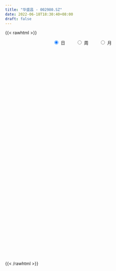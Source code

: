 ```yaml
---
title: "华盛昌 - 002980.SZ"
date: 2022-06-18T18:30:40+08:00
draft: false
---
```

{{< rawhtml >}}
    <div style="text-align: center">
        <label style="padding: 1rem;"><input style="margin-right: .5rem" type="radio" name="period" value="D" checked onclick="period_change(this)">日</label>
        <label style="padding: 1rem;"><input style="margin-right: .5rem" type="radio" name="period" value="W" onclick="period_change(this)">周</label>
        <label style="padding: 1rem;"><input style="margin-right: .5rem" type="radio" name="period" value="M" onclick="period_change(this)">月</label>
    </div>
    <div id="chart" style="height: 700px;"></div> 
    <script type="text/javascript">
        const D_v = [145977.41,134368.01,88496.83,96674.87,121605.62,105955.27,93001.39,81824.58,89571.96,55171.33,61761.71,68202.98,142995.82,157833.82,90733.51,121102.23,92895.84,45870.48,51529.19,49809.82,70095.04,40648.93,48169.09,61119.85,49409.52,42888.14,67531.74,83861.48,76538.72,105821.92,100417.11,84465.49,97811.79,104649.83,72292.78,48196.55,44632.48,35360.12,39708.19,54940.03,45643.28,36368.98,45644.23,38631.37,74265.31,51199.02,51364.72,51092.72,30551.29,25405.55,29063.2,24791.07,20629.93,25428.74,12870.28,14720.8,29672.16,33805.39,24531.03,26517.9,20329.72,26280.24,28771.82,37697.95,20092.6,18868.47,16965.21,14701.49,17123.7,12439.48,20593.33,18349.31,16462.28,23774.48,15635.79,11478.54,12083.48,9817.56,9061.15,19676.63,12927.24,11321.11,15678.79,10144.59,14598.24,12565.55,7591.48,7006.55,5472.44,11153.58,20994.86,17988.28,16743.54,33633.82,14417.46,11108.35,11293.68,9434.0,8915.69,12005.54,7513.0,7980.17,15621.69,10540.24,11517.0,14880.96,22439.24,10291.0,9025.24,9501.24,12738.48,11772.68,8032.24,8699.0,8360.24,10049.0,9893.0,5169.48,6954.0,6268.0,6962.48,7614.28,9547.0,10156.34,7559.0,8081.96,8252.76,8522.08,9934.0,22544.19,13436.76,9362.99,7544.48,6731.24,8539.72,5270.96,8304.91,11988.0,9498.0,10743.39,9232.04,16317.0,9298.48,8411.63,8777.52,12140.0,6520.8,8762.08,6545.71,8368.48,9084.0,8830.0,14682.2,8487.42,8221.0,6136.0,8110.0,11371.84,13291.8,9742.78,6969.27,5854.0,13856.17,8356.24,13159.24,5315.24,4842.0,9623.99,12099.75,23616.62,32005.05,17042.92,14249.5,16985.0,19472.27,13550.0,15813.0,29720.07,21303.24,27879.76,21781.75,17674.16,13551.25,9500.67,14108.26,10798.76,8476.05,10519.33,7019.1,12105.88,14123.08,7458.33,5440.0,4862.46,5748.01,7294.16,29060.91,67044.87,34009.99,31378.65,23168.39,16376.11,16267.27,19102.34,16082.0,17278.23,8169.0,9920.0,8405.5,12952.04,14709.81,12168.81,11428.83,9978.99,5791.99,5753.92,29118.0,13189.54,11668.67,8410.74,7577.83,7988.54,5802.53,7218.74,5649.0,9713.57,8658.24,16837.32,8666.95,7796.36,4309.24,5290.24,3581.0,4466.0,4658.9,4443.82,3826.74,3514.26,4434.0,2902.0,6147.68,3711.0,5401.22,7197.0,5334.35,6115.2,6997.99,7186.66,8972.41,8838.34,8370.67,9976.59,7521.2,6431.27,5801.93,5990.53,7318.51,3707.24,4025.92,5345.92,3290.75,3807.1,4419.0,3999.92,3767.36,4642.7,6112.0,4342.7,5104.59,4354.0,2751.01,3350.25,5570.24,4594.0,3457.0,3254.0,3651.0,8915.51,5591.16,7560.64,3437.0,3265.24,2508.01,3994.53,5935.6,7120.46,4692.0,6260.5,10188.97,8635.13,5807.68,5071.34,3821.18,2684.0,4579.68,3730.0,3769.98,6067.18,4045.63,3014.0,3781.0,2698.0,2253.0,3552.24,11393.06,4612.0,5024.8,3626.87,5662.02,4200.67,3943.0,3967.0,3036.0,3302.0,6863.0,7965.24,7390.24,4611.48,2960.0,3289.8,3783.0,2415.0,3165.32,27492.87,54593.59,32841.55,18694.96,16177.39,9966.3,13160.0,8702.0,11324.0,11716.56,12960.3,20678.0,8249.0,10056.8,12672.68,5561.1,7136.54,7191.0,6224.95,3512.96,4535.52,7690.0,5317.6,5210.0,3429.23,4397.66,2401.01,2788.09,9810.07,4306.0,4422.8,5419.0,13412.0,5985.46,9081.66,6071.43,4231.0,9310.43,5507.0,4396.0,7858.0,10318.24,11709.69,7343.0,5112.24,7814.43,5728.0,6726.24,5707.22,7817.0,6896.0,4189.0,4884.0,4129.0,7417.0,7154.57,5500.0,5048.0,9690.74,6217.0,5782.1,3252.0,5443.24,4605.0,3109.0,6805.0,4810.4,4883.24,3650.0,9800.78,6125.0,5091.0,4486.0,18950.14,21873.63,33362.54,38289.53,28097.16,23525.26,39538.2,36342.85,20769.04,13609.0,12606.57,12379.0,9110.0,12935.0,5874.57,5750.3,4612.0,5745.0,6740.3,5491.06,5239.0,34640.71,22426.55,17411.11,15668.39,22398.21,36147.37,16839.73,22158.37,17286.57,32193.0,19224.0,9229.23,10509.0,36761.47,24964.88,20043.8,14935.0,11068.48,21188.0,56801.27,86510.15,61814.83,51210.98,53222.3,40931.13,27043.22,31993.55,29212.75,26862.17,19131.62,30819.0,27166.63,25096.0,12438.0,13716.0,14512.13,11097.13,10377.83,11620.0,12196.0,11488.24,11338.0,8688.0,6259.0,6278.0,11321.22,10136.0,15169.01,45681.2,32106.22,23002.0,17457.0,14543.0,9522.0,7166.29,12450.0,13662.78,9631.0,6773.22,7350.0,6805.0,6195.0,6169.0,7269.0,7788.59,12107.32,6271.77,6743.0,6201.0,5297.08,14720.99,11620.62,13768.0,15436.7,14035.0,10635.0,8652.0,5464.0,5409.05,7147.0,6315.0,5914.8,8131.8]
const D_histogram = [0.0,-0.3771623932,-0.6273909075,-0.6112046905,-0.4204703873,-0.3048715709,-0.4465859399,-0.6632749177,-0.5503249119,-0.5072935494,-0.4230315424,-0.2608585778,0.2485654266,0.6018383619,0.7180089386,0.989910385,0.7998228755,0.6429324645,0.4874431909,0.4030516333,0.1446425854,0.0213992483,0.0594864367,0.065734087,0.1045166593,0.0880299159,0.2398670547,0.4491331312,0.9887256007,1.7482164308,2.271799668,2.8695280855,2.493701273,1.5797607904,0.7270387943,0.2397199913,-0.0644090897,-0.3473950333,-0.4942888184,-0.7697793228,-1.0069291705,-1.2257427075,-1.0697164965,-0.8963636887,-0.527104184,-0.3550675232,-0.1291460939,-0.2275294746,-0.3480062468,-0.4796891972,-0.6767699867,-0.7249157965,-0.8433763895,-1.0481927554,-1.1140435791,-1.0300046328,-0.6945313944,-0.4421052734,-0.2526800705,-0.0865696302,-0.0322894581,-0.1255408604,0.0021516464,-0.1385079932,-0.2443942097,-0.2355853411,-0.2684080857,-0.2362857872,-0.2858561162,-0.3316874111,-0.4664667596,-0.681415505,-0.8355126209,-1.1367688378,-1.2885164301,-1.2041988764,-1.0527296183,-0.8596064448,-0.7072522737,-0.4202619073,-0.1861389206,0.0476713159,0.2376494997,0.3673177983,0.3628438583,0.3126284738,0.1616345778,0.0788278826,0.0620661023,0.2010326556,0.5185702137,0.6845068426,0.8262125772,0.5854022084,0.4160706038,0.2624545924,0.2320807502,0.1619533221,0.1231848487,0.0381763813,0.0191759366,-0.0123828202,-0.1528767373,-0.2192804716,-0.3354588688,-0.5104417567,-0.3443561244,-0.2296021624,-0.1193289943,-0.0773616318,0.086333402,0.1758718328,0.1570380206,0.1136657991,0.1526544497,0.1177054285,0.0635045834,0.0363096946,0.0561024085,0.0626991246,0.0815959591,0.083413157,0.0391400785,-0.0368952456,-0.0974978857,-0.1060997355,-0.0431251532,0.0442784402,0.1359291377,0.3355321053,0.3758654976,0.3312697352,0.2809734945,0.2169751651,0.1453344699,0.1221057426,0.1799378613,0.2627993954,0.2868449172,0.3212510194,0.3570624055,0.3495820052,0.2935026898,0.1575410265,0.0350766432,-0.17852539,-0.2966094323,-0.3843345233,-0.3792716412,-0.3160901996,-0.2203491662,-0.2006145302,-0.3216321253,-0.3291496104,-0.4143546578,-0.4005283865,-0.3971952507,-0.2899420673,-0.0906065319,0.0515404816,0.1266612493,0.1785189823,0.3109497492,0.3573194948,0.2552434182,0.1708309433,0.1264142438,0.1371861666,0.0425493847,0.2549364267,0.383840194,0.3628031581,0.2289167269,0.2107610933,0.3013525545,0.3506459984,0.4032184167,0.6086098297,0.7214943737,0.8396729852,0.7182119102,0.7084647475,0.5876681166,0.434169607,0.4025247257,0.281432677,0.1916698898,0.0428493728,-0.0497679604,-0.0970842289,-0.3009289278,-0.4753627123,-0.5305136678,-0.5738087519,-0.6060953794,-0.5154509222,-0.1534978003,0.1633236039,0.284267086,0.4311652217,0.4152547133,0.3252662786,0.2757861926,0.2772737458,0.1740652609,-0.0114490486,-0.1073356058,-0.1392213462,-0.1641035128,-0.0763420872,-0.0091964628,0.0204688236,-0.0317573163,-0.1618573793,-0.2480626731,-0.2499788592,-0.5283313856,-0.6846316135,-0.7163872968,-0.7344301192,-0.717645701,-0.6808291568,-0.608860742,-0.5159684487,-0.4404584638,-0.2913676376,-0.2239246521,-0.2968359006,-0.3511115245,-0.3019928519,-0.2792999458,-0.216925496,-0.1567054902,-0.1312679955,-0.0635717771,0.0176348865,0.0883343916,0.1351389873,0.1725014295,0.177343234,0.2319813231,0.2716799727,0.314630828,0.3675004435,0.3508638651,0.3239197634,0.3339471162,0.3511826144,0.3699557555,0.4121160507,0.4734436725,0.4703770739,0.3105281257,0.2106925143,0.1091912486,0.0410741036,-0.0722025778,-0.1291859402,-0.1705784968,-0.1492244349,-0.1231446725,-0.1015711715,-0.096485058,-0.0871015704,-0.0536199421,-0.0124106074,-0.0125238591,-0.0206338805,-0.060725548,-0.0816083694,-0.0674727386,-0.0587788682,-0.0774301016,-0.0559069648,-0.0108423428,0.0121784375,0.0118517242,-0.0343892867,-0.1005243132,-0.172879794,-0.2360126402,-0.2442069278,-0.2182569894,-0.2285667192,-0.2694763766,-0.2489491831,-0.228075647,-0.1194910488,0.0220567114,0.0804300316,0.1332056595,0.1908897537,0.1894791568,0.1832182454,0.2255201744,0.2655345059,0.2841814221,0.307593923,0.2899453513,0.27299006,0.1839837916,0.1210724329,0.0749861204,0.0072288946,0.1061991584,0.162565535,0.1703961596,0.1265850011,0.0581575036,0.0313623292,-0.0082104737,-0.0020065538,-0.0114655053,-0.0021398831,0.06761516,0.1490992276,0.1548277374,0.1424152515,0.1400182598,0.1188164214,0.0777342251,0.0548857789,0.0490057881,0.2454108325,0.5124384589,0.6247700994,0.6341050584,0.5099405383,0.4152996345,0.2053320882,0.0899721654,-0.0113013698,-0.0824567302,-0.135921998,-0.1790159868,-0.2422985126,-0.3367013827,-0.4487227764,-0.4915017296,-0.4581619618,-0.4307845973,-0.4114267329,-0.3588817841,-0.3283156474,-0.3608808584,-0.4043206903,-0.3422496023,-0.2618306682,-0.2175647758,-0.1454530425,-0.0708239542,-0.0570800455,-0.0552847502,-0.0130834739,0.0465174582,0.0991156926,0.1488088172,0.2160730966,0.2137508597,0.2389234801,0.2571290167,0.2604928339,0.2608040393,0.2822037232,0.2939964217,0.329750033,0.3121638562,0.2702902184,0.2741231371,0.2694022615,0.2091757094,0.1755519471,0.0904035391,-0.0042748237,-0.0418793642,-0.0614278705,-0.0806197891,-0.1041419741,-0.075939193,-0.0581030422,-0.0411853,-0.0383997176,-0.0687811156,-0.0818254568,-0.0876002005,-0.0723617051,-0.0981932563,-0.1054309474,-0.0748675916,-0.0482080572,-0.018901257,0.0099333903,0.0637413202,0.0676947291,0.0917310638,0.0885952908,0.1673084019,0.2385701927,0.3595944803,0.4593345139,0.4877662281,0.4216760425,0.4283946908,0.4583600756,0.3592434972,0.217421273,0.0423692763,-0.1769775598,-0.3445389283,-0.5421870112,-0.6054208573,-0.6243841291,-0.5870170366,-0.5283657868,-0.4984495105,-0.4908050122,-0.2768693627,-0.1324803433,0.0172105783,0.0149195543,0.0546632628,0.2774514909,0.3499392337,0.3555328665,0.2778898802,0.2823388108,0.305455805,0.2905023053,0.2326634322,0.145341147,0.1580191652,0.06259569,-0.1033822385,-0.2312555517,-0.2482431421,-0.050683652,0.2908923907,0.2485081158,0.1221973288,0.0447142569,0.0668893457,0.1259626175,0.0937364078,0.1046785377,0.1316547322,0.084641777,-0.0281725685,-0.0250039619,-0.085818403,-0.2120705367,-0.2675750824,-0.275216913,-0.3226690553,-0.3861069923,-0.4457863288,-0.4377003633,-0.5154783722,-0.493126969,-0.5050670005,-0.4965180446,-0.4801870635,-0.4606546432,-0.5214144058,-0.5662230832,-0.3938160999,-0.2433743311,-0.2448578508,-0.3722000041,-0.3341405729,-0.2517182711,-0.1892713659,-0.1032580597,-0.01121464,0.0542817648,0.124470755,0.1610908413,0.1705546852,0.1582836236,0.1613900019,0.1793475696,0.2116452066,0.262242623,0.2119316773,0.2071031714,0.2101416136,0.1983273718,0.2048126448,0.2608896959,0.2992050993,0.3568825256,0.4362604486,0.344118563,0.2519019136,0.1409240585,0.0926065681,0.0635490118,0.0281581371,0.0154776202,0.0195755026,0.0543519786]
const D_fast = [0.0,-0.4714529915,-0.8785292327,-1.0151441883,-0.9295274819,-0.8901465582,-1.1435074123,-1.5260151194,-1.5506463416,-1.6344383665,-1.6559342451,-1.5589759249,-0.9874105638,-0.483678038,-0.1880052268,0.331373816,0.3412420253,0.3450847304,0.3114562545,0.3278276053,0.1055792037,-0.0123143213,0.0406444762,0.0633256483,0.1282373855,0.133758121,0.3455620235,0.6671113828,1.4538852525,2.6504301903,3.7419633445,5.0570737833,5.3046722891,4.7856720041,4.1147097066,3.6873209014,3.367089548,2.9972548461,2.7267888564,2.2588535213,1.769971381,1.2447221671,1.1333192539,1.0825811396,1.3200645983,1.4033343783,1.5969692841,1.4417035348,1.2342252009,0.9826199512,0.616346665,0.3869719061,0.0576672157,-0.409197339,-0.7535590575,-0.9270212694,-0.7651808796,-0.623281077,-0.4970258917,-0.352557859,-0.3063500514,-0.4309866688,-0.3027562503,-0.4780428883,-0.6450276572,-0.6951151239,-0.7950398899,-0.8219890382,-0.9430233962,-1.0717765439,-1.3231725823,-1.708475204,-2.071450475,-2.6568989014,-3.1307756012,-3.3475077666,-3.4592209131,-3.4809993507,-3.5054582481,-3.3235333585,-3.135945102,-2.8902170365,-2.6408264777,-2.4193287296,-2.333091705,-2.3051499711,-2.4157352227,-2.4788349471,-2.480080202,-2.2908554848,-1.8436753732,-1.5066120337,-1.1583531547,-1.2528129714,-1.318126925,-1.4061292884,-1.378482943,-1.4081220406,-1.4160943018,-1.4915586739,-1.5057651344,-1.5404195962,-1.7191326977,-1.8403565499,-2.0403996643,-2.3429929913,-2.2629963901,-2.2056429688,-2.1252020493,-2.1025750947,-1.9172967104,-1.7837903214,-1.7633646284,-1.7783204002,-1.7011681371,-1.7066908012,-1.7450155004,-1.7631329656,-1.7293146495,-1.7070431523,-1.667747328,-1.6450768408,-1.6795648997,-1.7648240353,-1.8498011468,-1.8849279305,-1.8327346365,-1.7342614331,-1.6086284511,-1.3251424572,-1.1908426904,-1.1526210191,-1.1326738861,-1.1424284242,-1.1777355019,-1.1704377936,-1.0676212096,-0.9190598267,-0.8233030756,-0.7085842185,-0.583507231,-0.50359213,-0.486295773,-0.5828721797,-0.6965674022,-0.9548007828,-1.1470371832,-1.330845905,-1.4206009332,-1.4364420415,-1.3957882997,-1.4262072963,-1.6276329227,-1.7174378104,-1.9062315223,-1.9925373475,-2.0885030244,-2.0537353578,-1.8770514554,-1.7220193215,-1.6152332415,-1.5187457629,-1.3085775588,-1.1728779395,-1.2111431615,-1.2528479006,-1.2656610391,-1.2205925746,-1.3045920104,-1.0284708617,-0.8036070459,-0.7339432922,-0.8106005417,-0.776065902,-0.6101363022,-0.4731813587,-0.3198043362,0.0377395342,0.3309976717,0.6590945295,0.717186432,0.8845554562,0.9106758545,0.8657197466,0.9347060467,0.8839721673,0.8421268525,0.7040186788,0.5989593554,0.5273720297,0.2482950989,-0.0449793636,-0.2327587362,-0.4195060082,-0.6033164805,-0.6415347539,-0.3179560821,0.039696223,0.2317064766,0.4863959178,0.5742990877,0.5656272226,0.5850936848,0.6558996745,0.5962075048,0.4078309331,0.2851104745,0.2184193976,0.1525113527,0.2211872566,0.2860337652,0.3208162576,0.2606507885,0.0900863807,-0.0581345813,-0.1225454823,-0.532980855,-0.8604389863,-1.0712914939,-1.272941846,-1.435568853,-1.5689595981,-1.6492063687,-1.6853061877,-1.7199108186,-1.6436619019,-1.6322000794,-1.779320303,-1.9213738081,-1.9477533485,-1.9948854288,-1.986742353,-1.9656987198,-1.973078224,-1.9212749498,-1.8356595646,-1.7428764615,-1.6622871191,-1.5817993195,-1.5326217066,-1.4199882866,-1.3123696438,-1.1907610816,-1.0460163552,-0.9749369673,-0.9209011281,-0.8273869962,-0.7223558445,-0.6110937645,-0.4659044566,-0.2862159167,-0.1716882468,-0.2539051636,-0.3010676464,-0.3752710999,-0.433119719,-0.5644470449,-0.6537268923,-0.7377640732,-0.75371612,-0.7584225257,-0.7622418176,-0.7812769686,-0.7936688736,-0.7735922308,-0.7354855479,-0.7387297645,-0.7519982559,-0.8072713104,-0.8485562242,-0.851288778,-0.8572896247,-0.8952983836,-0.8877519879,-0.8453979516,-0.8193325619,-0.8166963442,-0.8715346768,-0.9628007815,-1.0783762108,-1.2005122171,-1.2697582367,-1.2983725456,-1.3658239552,-1.4741027068,-1.515812809,-1.5519581847,-1.4732463487,-1.3261844106,-1.2477035826,-1.1616265397,-1.0562200072,-1.0102608149,-0.9707171649,-0.8720351923,-0.7656372343,-0.6759449626,-0.5756339809,-0.5207962148,-0.4695039911,-0.5125143116,-0.5451575621,-0.5724973445,-0.6384473467,-0.5129272932,-0.4159195328,-0.3654898684,-0.3776547766,-0.4315428982,-0.4504974903,-0.4921229116,-0.4864206301,-0.498745958,-0.4899553065,-0.4032964735,-0.2845375989,-0.2401021548,-0.2169108278,-0.1843032545,-0.1758009877,-0.1974496277,-0.2065766292,-0.200205173,0.0575525796,0.4526898207,0.721213986,0.8890752097,0.8923958242,0.901579829,0.7429453047,0.6500784233,0.5459795456,0.4542100027,0.3667642354,0.2789162499,0.1550590959,-0.0235191198,-0.2477212077,-0.4133755933,-0.4945763159,-0.5748951007,-0.6583939196,-0.6955694168,-0.7470821919,-0.8698676175,-1.0143876219,-1.0378789346,-1.0229176675,-1.0330429691,-0.9972944964,-0.9403713967,-0.9408974993,-0.9529233916,-0.9139929837,-0.8427626871,-0.7653855295,-0.6784902006,-0.5572076471,-0.5060921691,-0.4211886787,-0.3387008879,-0.2702138622,-0.204701647,-0.1127510323,-0.0274592284,0.0907318912,0.1511866785,0.1768855952,0.2492492982,0.3118789879,0.3039463633,0.3142105877,0.2516630645,0.1559159957,0.1078416142,0.0729361403,0.0335892745,-0.0159684042,-0.0067504213,-0.003440031,0.0031813862,-0.0036329608,-0.0512096377,-0.0847103431,-0.1123851369,-0.1152370678,-0.1656169331,-0.1992123611,-0.1873659031,-0.172758383,-0.1481768971,-0.1168589022,-0.0471156423,-0.026238551,0.0207305495,0.0397435993,0.1602838109,0.2911881498,0.5021110575,0.7166847195,0.8670579907,0.9063868158,1.0202041368,1.1647595405,1.1554538364,1.0679869305,0.9035272529,0.6399360268,0.3862399263,0.0530450905,-0.1615439699,-0.3366032739,-0.4459904407,-0.5194306375,-0.6141267388,-0.7291834936,-0.5844651847,-0.4731962512,-0.319202685,-0.3177638204,-0.2643542962,0.0277968046,0.1877693558,0.2822462053,0.274075689,0.3491093223,0.4485902677,0.5062623444,0.5065893294,0.4556023309,0.5077851404,0.4280105877,0.2361870996,0.0504998984,-0.0285484775,0.1563400996,0.57063924,0.590381994,0.4946205393,0.4283160315,0.4672134567,0.557777383,0.5489852752,0.5860970395,0.6459869171,0.6201344061,0.5002769186,0.4971945346,0.4149254927,0.2356557249,0.1132574086,0.0368113498,-0.0913080564,-0.2512727415,-0.4223986601,-0.5237377854,-0.7303853875,-0.8313157266,-0.9695225081,-1.0851030634,-1.1888188482,-1.2844500887,-1.4755634527,-1.6619279009,-1.5879749426,-1.4983767565,-1.5610747389,-1.7814668933,-1.8269426053,-1.8074498712,-1.7923208076,-1.7321220163,-1.6428822566,-1.5638154106,-1.4625087317,-1.385615935,-1.3335134199,-1.3062135756,-1.2627596967,-1.1999652367,-1.114756298,-0.9985982259,-0.9959262523,-0.9489789653,-0.8934051197,-0.8556375185,-0.7979490843,-0.6766496093,-0.563532931,-0.4166348733,-0.2281918381,-0.2343040831,-0.2635452541,-0.3392920945,-0.3644579428,-0.3776282463,-0.4059795866,-0.4147906985,-0.4057989405,-0.3574344699]
const D_slow = [0.0,-0.0942905983,-0.2511383252,-0.4039394978,-0.5090570946,-0.5852749873,-0.6969214723,-0.8627402017,-1.0003214297,-1.1271448171,-1.2329027027,-1.2981173471,-1.2359759905,-1.0855164,-0.9060141653,-0.6585365691,-0.4585808502,-0.2978477341,-0.1759869364,-0.075224028,-0.0390633817,-0.0337135696,-0.0188419604,-0.0024084387,0.0237207261,0.0457282051,0.1056949688,0.2179782516,0.4651596518,0.9022137595,1.4701636765,2.1875456978,2.8109710161,3.2059112137,3.3876709123,3.4476009101,3.4314986377,3.3446498794,3.2210776748,3.0286328441,2.7769005515,2.4704648746,2.2030357505,1.9789448283,1.8471687823,1.7584019015,1.726115378,1.6692330094,1.5822314477,1.4623091484,1.2931166517,1.1118877026,0.9010436052,0.6389954164,0.3604845216,0.1029833634,-0.0706494852,-0.1811758036,-0.2443458212,-0.2659882288,-0.2740605933,-0.3054458084,-0.3049078968,-0.3395348951,-0.4006334475,-0.4595297828,-0.5266318042,-0.585703251,-0.65716728,-0.7400891328,-0.8567058227,-1.027059699,-1.2359378542,-1.5201300636,-1.8422591711,-2.1433088902,-2.4064912948,-2.621392906,-2.7982059744,-2.9032714512,-2.9498061814,-2.9378883524,-2.8784759775,-2.7866465279,-2.6959355633,-2.6177784449,-2.5773698004,-2.5576628298,-2.5421463042,-2.4918881403,-2.3622455869,-2.1911188763,-1.9845657319,-1.8382151798,-1.7341975289,-1.6685838808,-1.6105636932,-1.5700753627,-1.5392791505,-1.5297350552,-1.524941071,-1.5280367761,-1.5662559604,-1.6210760783,-1.7049407955,-1.8325512347,-1.9186402658,-1.9760408064,-2.0058730549,-2.0252134629,-2.0036301124,-1.9596621542,-1.920402649,-1.8919861993,-1.8538225868,-1.8243962297,-1.8085200839,-1.7994426602,-1.7854170581,-1.7697422769,-1.7493432871,-1.7284899979,-1.7187049782,-1.7279287896,-1.7523032611,-1.778828195,-1.7896094833,-1.7785398732,-1.7445575888,-1.6606745625,-1.5667081881,-1.4838907543,-1.4136473806,-1.3594035894,-1.3230699719,-1.2925435362,-1.2475590709,-1.1818592221,-1.1101479928,-1.0298352379,-0.9405696365,-0.8531741352,-0.7797984628,-0.7404132062,-0.7316440454,-0.7762753929,-0.8504277509,-0.9465113818,-1.041329292,-1.1203518419,-1.1754391335,-1.2255927661,-1.3060007974,-1.3882882,-1.4918768644,-1.5920089611,-1.6913077737,-1.7637932905,-1.7864449235,-1.7735598031,-1.7418944908,-1.6972647452,-1.6195273079,-1.5301974342,-1.4663865797,-1.4236788439,-1.3920752829,-1.3577787413,-1.3471413951,-1.2834072884,-1.1874472399,-1.0967464504,-1.0395172686,-0.9868269953,-0.9114888567,-0.8238273571,-0.7230227529,-0.5708702955,-0.390496702,-0.1805784557,-0.0010254782,0.1760907087,0.3230077379,0.4315501396,0.532181321,0.6025394903,0.6504569627,0.6611693059,0.6487273158,0.6244562586,0.5492240267,0.4303833486,0.2977549317,0.1543027437,0.0027788988,-0.1260838317,-0.1644582818,-0.1236273808,-0.0525606093,0.0552306961,0.1590443744,0.2403609441,0.3093074922,0.3786259287,0.4221422439,0.4192799817,0.3924460803,0.3576407437,0.3166148655,0.2975293437,0.295230228,0.3003474339,0.2924081049,0.25194376,0.1899280918,0.127433377,-0.0046494694,-0.1758073728,-0.354904197,-0.5385117268,-0.7179231521,-0.8881304413,-1.0403456268,-1.1693377389,-1.2794523549,-1.3522942643,-1.4082754273,-1.4824844025,-1.5702622836,-1.6457604966,-1.715585483,-1.769816857,-1.8089932296,-1.8418102284,-1.8577031727,-1.8532944511,-1.8312108532,-1.7974261064,-1.754300749,-1.7099649405,-1.6519696097,-1.5840496166,-1.5053919096,-1.4135167987,-1.3258008324,-1.2448208915,-1.1613341125,-1.0735384589,-0.98104952,-0.8780205073,-0.7596595892,-0.6420653207,-0.5644332893,-0.5117601607,-0.4844623486,-0.4741938227,-0.4922444671,-0.5245409522,-0.5671855764,-0.6044916851,-0.6352778532,-0.6606706461,-0.6847919106,-0.7065673032,-0.7199722887,-0.7230749405,-0.7262059053,-0.7313643754,-0.7465457624,-0.7669478548,-0.7838160394,-0.7985107565,-0.8178682819,-0.8318450231,-0.8345556088,-0.8315109994,-0.8285480684,-0.8371453901,-0.8622764684,-0.9054964169,-0.9644995769,-1.0255513089,-1.0801155562,-1.137257236,-1.2046263302,-1.2668636259,-1.3238825377,-1.3537552999,-1.348241122,-1.3281336141,-1.2948321993,-1.2471097608,-1.1997399716,-1.1539354103,-1.0975553667,-1.0311717402,-0.9601263847,-0.8832279039,-0.8107415661,-0.7424940511,-0.6964981032,-0.666229995,-0.6474834649,-0.6456762412,-0.6191264516,-0.5784850679,-0.535886028,-0.5042397777,-0.4897004018,-0.4818598195,-0.4839124379,-0.4844140764,-0.4872804527,-0.4878154235,-0.4709116335,-0.4336368266,-0.3949298922,-0.3593260793,-0.3243215144,-0.294617409,-0.2751838528,-0.261462408,-0.249210961,-0.1878582529,-0.0597486382,0.0964438867,0.2549701513,0.3824552858,0.4862801945,0.5376132165,0.5601062579,0.5572809154,0.5366667329,0.5026862334,0.4579322367,0.3973576085,0.3131822629,0.2010015688,0.0781261364,-0.0364143541,-0.1441105034,-0.2469671867,-0.3366876327,-0.4187665445,-0.5089867591,-0.6100669317,-0.6956293323,-0.7610869993,-0.8154781933,-0.8518414539,-0.8695474424,-0.8838174538,-0.8976386414,-0.9009095098,-0.8892801453,-0.8645012221,-0.8272990178,-0.7732807437,-0.7198430288,-0.6601121587,-0.5958299046,-0.5307066961,-0.4655056863,-0.3949547555,-0.3214556501,-0.2390181418,-0.1609771778,-0.0934046232,-0.0248738389,0.0424767265,0.0947706538,0.1386586406,0.1612595254,0.1601908194,0.1497209784,0.1343640108,0.1142090635,0.08817357,0.0691887717,0.0546630112,0.0443666862,0.0347667568,0.0175714779,-0.0028848863,-0.0247849364,-0.0428753627,-0.0674236768,-0.0937814136,-0.1124983115,-0.1245503258,-0.1292756401,-0.1267922925,-0.1108569625,-0.0939332802,-0.0710005142,-0.0488516915,-0.0070245911,0.0526179571,0.1425165772,0.2573502057,0.3792917627,0.4847107733,0.591809446,0.7063994649,0.7962103392,0.8505656575,0.8611579765,0.8169135866,0.7307788545,0.5952321017,0.4438768874,0.2877808551,0.141026596,0.0089351493,-0.1156772283,-0.2383784814,-0.3075958221,-0.3407159079,-0.3364132633,-0.3326833747,-0.319017559,-0.2496546863,-0.1621698779,-0.0732866612,-0.0038141912,0.0667705115,0.1431344628,0.2157600391,0.2739258971,0.3102611839,0.3497659752,0.3654148977,0.3395693381,0.2817554501,0.2196946646,0.2070237516,0.2797468493,0.3418738783,0.3724232105,0.3836017747,0.4003241111,0.4318147655,0.4552488674,0.4814185018,0.5143321849,0.5354926291,0.528449487,0.5221984965,0.5007438958,0.4477262616,0.380832491,0.3120282628,0.2313609989,0.1348342508,0.0233876686,-0.0860374222,-0.2149070152,-0.3381887575,-0.4644555076,-0.5885850188,-0.7086317847,-0.8237954455,-0.9541490469,-1.0957048177,-1.1941588427,-1.2550024255,-1.3162168881,-1.4092668892,-1.4928020324,-1.5557316002,-1.6030494417,-1.6288639566,-1.6316676166,-1.6180971754,-1.5869794867,-1.5467067763,-1.504068105,-1.4644971992,-1.4241496987,-1.3793128063,-1.3264015046,-1.2608408489,-1.2078579296,-1.1560821367,-1.1035467333,-1.0539648903,-1.0027617291,-0.9375393052,-0.8627380303,-0.7735173989,-0.6644522868,-0.578422646,-0.5154471676,-0.480216153,-0.457064511,-0.441177258,-0.4341377238,-0.4302683187,-0.4253744431,-0.4117864484]
const D_data = [['2020-05-27', 63.07, 64.81, 62.5, 68.18],['2020-05-28', 63.16, 58.9, 58.44, 63.79],['2020-05-29', 58.01, 58.36, 57.45, 60.46],['2020-06-01', 58.01, 60.52, 57.39, 60.98],['2020-06-02', 62.84, 62.79, 61.3, 65.6],['2020-06-03', 60.4, 62.31, 59.55, 63.33],['2020-06-04', 61.51, 58.62, 58.13, 62.0],['2020-06-05', 57.87, 56.15, 54.2, 58.53],['2020-06-08', 55.8, 59.38, 55.02, 59.75],['2020-06-09', 59.0, 58.35, 58.01, 60.17],['2020-06-10', 58.0, 58.67, 57.12, 59.98],['2020-06-11', 58.42, 59.86, 57.28, 59.89],['2020-06-12', 59.0, 65.85, 58.3, 65.85],['2020-06-15', 69.0, 66.41, 65.7, 71.5],['2020-06-16', 64.51, 65.1, 64.08, 66.9],['2020-06-17', 66.46, 68.68, 65.47, 70.5],['2020-06-18', 66.09, 63.75, 62.8, 66.5],['2020-06-19', 63.08, 63.75, 63.06, 64.77],['2020-06-22', 63.07, 63.34, 62.11, 64.23],['2020-06-23', 63.0, 63.92, 62.85, 64.95],['2020-06-24', 63.61, 61.02, 60.0, 63.9],['2020-06-29', 58.4, 61.74, 58.21, 62.6],['2020-06-30', 61.2, 63.56, 61.2, 64.0],['2020-07-01', 64.45, 63.33, 62.82, 66.15],['2020-07-02', 62.16, 63.93, 62.16, 64.49],['2020-07-03', 64.18, 63.38, 62.2, 64.88],['2020-07-06', 63.55, 66.0, 62.55, 67.22],['2020-07-07', 65.76, 68.0, 64.5, 69.81],['2020-07-08', 68.95, 74.8, 68.95, 74.8],['2020-07-09', 78.0, 82.28, 77.58, 82.28],['2020-07-10', 82.28, 84.59, 78.3, 88.92],['2020-07-13', 87.5, 90.89, 84.8, 92.96],['2020-07-14', 82.0, 81.8, 81.8, 85.51],['2020-07-15', 77.51, 73.62, 73.62, 78.5],['2020-07-16', 73.0, 70.99, 70.0, 75.76],['2020-07-17', 71.6, 72.81, 71.01, 73.1],['2020-07-20', 74.5, 73.52, 71.08, 74.7],['2020-07-21', 73.3, 72.51, 71.63, 73.83],['2020-07-22', 72.42, 73.18, 71.58, 73.78],['2020-07-23', 72.01, 70.36, 67.0, 72.56],['2020-07-24', 69.57, 69.15, 68.76, 72.99],['2020-07-27', 68.5, 67.62, 65.33, 68.99],['2020-07-28', 68.5, 71.56, 67.66, 72.72],['2020-07-29', 70.9, 72.18, 70.1, 72.3],['2020-07-30', 71.95, 75.81, 71.43, 77.5],['2020-07-31', 74.98, 74.71, 73.01, 75.49],['2020-08-03', 74.8, 76.52, 74.15, 76.73],['2020-08-04', 76.1, 72.9, 72.81, 76.1],['2020-08-05', 72.88, 72.03, 70.02, 72.88],['2020-08-06', 72.0, 71.09, 70.5, 72.68],['2020-08-07', 71.3, 69.11, 67.9, 71.3],['2020-08-10', 68.8, 69.92, 67.7, 70.26],['2020-08-11', 70.49, 68.1, 67.88, 70.49],['2020-08-12', 68.26, 65.49, 64.5, 68.26],['2020-08-13', 66.0, 65.7, 65.5, 66.47],['2020-08-14', 65.28, 66.8, 65.28, 67.31],['2020-08-17', 66.92, 70.4, 66.92, 70.44],['2020-08-18', 70.81, 70.48, 70.39, 72.88],['2020-08-19', 70.2, 70.58, 68.26, 70.58],['2020-08-20', 70.2, 71.08, 69.51, 72.54],['2020-08-21', 71.51, 70.19, 70.0, 71.85],['2020-08-24', 70.04, 68.13, 67.0, 70.29],['2020-08-25', 67.5, 70.9, 67.5, 70.92],['2020-08-26', 71.96, 67.4, 67.4, 71.96],['2020-08-27', 66.99, 66.96, 65.55, 67.99],['2020-08-28', 66.7, 67.88, 66.0, 68.2],['2020-08-31', 68.05, 67.02, 67.01, 68.5],['2020-09-01', 67.02, 67.55, 66.02, 67.89],['2020-09-02', 67.5, 66.18, 66.08, 67.83],['2020-09-03', 66.18, 65.62, 65.56, 66.5],['2020-09-04', 64.88, 63.58, 63.37, 64.88],['2020-09-07', 63.3, 61.03, 60.74, 64.08],['2020-09-08', 61.03, 60.02, 58.5, 61.38],['2020-09-09', 59.4, 55.95, 55.55, 59.5],['2020-09-10', 56.63, 55.38, 55.0, 57.22],['2020-09-11', 55.0, 56.87, 55.0, 56.99],['2020-09-14', 57.14, 57.12, 56.33, 57.7],['2020-09-15', 57.15, 57.45, 56.52, 57.58],['2020-09-16', 57.99, 56.86, 56.57, 57.99],['2020-09-17', 56.88, 58.88, 56.61, 59.47],['2020-09-18', 58.34, 58.97, 57.98, 59.2],['2020-09-21', 58.97, 59.76, 58.4, 60.22],['2020-09-22', 59.19, 60.06, 59.01, 61.48],['2020-09-23', 60.0, 60.01, 59.24, 60.19],['2020-09-24', 59.99, 58.57, 58.55, 61.16],['2020-09-25', 58.36, 57.74, 56.69, 59.35],['2020-09-28', 56.99, 55.75, 55.61, 57.48],['2020-09-29', 55.96, 55.7, 55.7, 56.45],['2020-09-30', 55.75, 55.95, 55.5, 56.37],['2020-10-09', 57.06, 57.98, 56.5, 58.05],['2020-10-12', 59.0, 61.4, 58.98, 61.48],['2020-10-13', 61.1, 60.97, 60.3, 61.88],['2020-10-14', 60.96, 61.81, 60.6, 62.29],['2020-10-15', 60.1, 57.04, 56.6, 60.1],['2020-10-16', 57.12, 56.97, 56.2, 57.31],['2020-10-19', 57.8, 56.32, 56.21, 57.8],['2020-10-20', 56.1, 57.33, 55.82, 57.42],['2020-10-21', 57.36, 56.49, 56.28, 57.82],['2020-10-22', 56.49, 56.48, 55.74, 57.15],['2020-10-23', 56.5, 55.41, 55.4, 57.39],['2020-10-26', 55.35, 55.76, 54.32, 55.87],['2020-10-27', 55.98, 55.25, 55.16, 56.18],['2020-10-28', 55.25, 53.13, 52.01, 55.53],['2020-10-29', 52.5, 53.12, 51.38, 53.5],['2020-10-30', 52.59, 51.54, 51.53, 53.68],['2020-11-02', 51.4, 49.42, 48.87, 52.36],['2020-11-03', 49.49, 53.06, 49.49, 53.66],['2020-11-04', 53.42, 52.67, 52.56, 53.6],['2020-11-05', 52.97, 52.8, 52.39, 53.49],['2020-11-06', 52.82, 51.99, 51.62, 53.07],['2020-11-09', 52.68, 53.79, 52.68, 54.36],['2020-11-10', 53.82, 53.37, 53.31, 54.28],['2020-11-11', 53.14, 52.06, 52.05, 53.22],['2020-11-12', 52.18, 51.42, 51.16, 53.12],['2020-11-13', 51.13, 52.28, 50.19, 52.78],['2020-11-16', 52.29, 51.21, 51.11, 52.56],['2020-11-17', 51.23, 50.54, 49.83, 51.57],['2020-11-18', 50.11, 50.44, 50.11, 51.19],['2020-11-19', 50.43, 50.79, 50.03, 51.08],['2020-11-20', 50.9, 50.49, 50.31, 51.07],['2020-11-23', 50.31, 50.52, 50.07, 50.83],['2020-11-24', 50.78, 50.18, 50.14, 51.35],['2020-11-25', 50.1, 49.29, 49.22, 50.4],['2020-11-26', 49.0, 48.32, 48.22, 49.32],['2020-11-27', 48.21, 47.84, 47.77, 48.58],['2020-11-30', 47.81, 47.97, 46.99, 48.33],['2020-12-01', 48.4, 48.7, 47.91, 48.93],['2020-12-02', 48.99, 49.16, 48.5, 49.34],['2020-12-03', 49.15, 49.52, 48.68, 49.97],['2020-12-04', 49.39, 51.61, 49.21, 51.98],['2020-12-07', 51.5, 50.32, 50.3, 51.6],['2020-12-08', 50.26, 49.31, 49.27, 50.29],['2020-12-09', 49.32, 49.02, 49.01, 50.15],['2020-12-10', 48.86, 48.54, 48.25, 49.32],['2020-12-11', 48.6, 48.03, 47.4, 48.8],['2020-12-14', 47.9, 48.3, 47.66, 48.65],['2020-12-15', 48.3, 49.35, 47.92, 49.35],['2020-12-16', 49.12, 50.05, 49.12, 50.59],['2020-12-17', 50.35, 49.66, 48.68, 50.35],['2020-12-18', 49.4, 50.04, 48.78, 50.47],['2020-12-21', 49.95, 50.38, 49.58, 50.55],['2020-12-22', 50.31, 50.07, 49.21, 51.58],['2020-12-23', 49.97, 49.43, 49.3, 50.51],['2020-12-24', 49.32, 47.98, 47.91, 49.32],['2020-12-25', 47.35, 47.42, 47.35, 48.19],['2020-12-28', 47.29, 45.2, 45.2, 47.34],['2020-12-29', 45.21, 45.19, 45.16, 45.88],['2020-12-30', 45.19, 44.61, 44.25, 45.45],['2020-12-31', 44.31, 45.1, 44.31, 45.73],['2021-01-04', 44.88, 45.58, 44.88, 45.99],['2021-01-05', 45.66, 46.04, 45.32, 46.19],['2021-01-06', 46.5, 45.06, 45.0, 46.5],['2021-01-07', 45.12, 42.63, 42.47, 45.5],['2021-01-08', 42.68, 43.25, 40.51, 43.37],['2021-01-11', 43.27, 41.52, 41.27, 43.35],['2021-01-12', 41.53, 42.02, 41.3, 42.25],['2021-01-13', 42.02, 41.38, 40.72, 42.02],['2021-01-14', 40.85, 42.46, 40.85, 43.33],['2021-01-15', 42.14, 44.04, 42.07, 44.29],['2021-01-18', 44.44, 43.98, 43.61, 44.82],['2021-01-19', 43.72, 43.55, 43.41, 44.18],['2021-01-20', 43.55, 43.48, 43.03, 43.93],['2021-01-21', 43.57, 44.95, 43.57, 45.3],['2021-01-22', 44.8, 44.4, 44.12, 44.8],['2021-01-25', 44.43, 42.42, 42.01, 44.73],['2021-01-26', 42.07, 42.1, 41.68, 42.9],['2021-01-27', 41.86, 42.17, 41.71, 42.57],['2021-01-28', 42.0, 42.68, 41.71, 43.6],['2021-01-29', 43.0, 41.01, 40.63, 43.24],['2021-02-01', 41.28, 45.11, 40.8, 45.11],['2021-02-02', 46.01, 45.07, 44.01, 46.46],['2021-02-03', 44.79, 43.62, 43.55, 44.99],['2021-02-04', 43.18, 41.87, 41.37, 43.45],['2021-02-05', 41.88, 42.94, 41.88, 44.91],['2021-02-08', 43.12, 44.57, 41.5, 45.12],['2021-02-09', 44.3, 44.57, 43.6, 45.17],['2021-02-10', 44.5, 45.08, 43.66, 45.45],['2021-02-18', 45.26, 48.01, 44.9, 48.65],['2021-02-19', 47.6, 48.18, 47.0, 48.88],['2021-02-22', 48.19, 49.46, 47.33, 50.45],['2021-02-23', 49.0, 47.06, 46.8, 49.85],['2021-02-24', 47.31, 48.69, 47.0, 48.69],['2021-02-25', 49.3, 47.5, 47.47, 49.3],['2021-02-26', 47.06, 46.81, 46.63, 47.88],['2021-03-01', 46.84, 48.24, 46.3, 48.49],['2021-03-02', 48.29, 47.06, 46.88, 48.29],['2021-03-03', 47.06, 47.16, 46.6, 47.43],['2021-03-04', 46.8, 45.96, 45.96, 47.08],['2021-03-05', 45.61, 46.1, 45.42, 46.33],['2021-03-08', 46.58, 46.32, 46.22, 47.58],['2021-03-09', 46.4, 43.6, 42.61, 46.79],['2021-03-10', 43.63, 42.7, 42.58, 44.27],['2021-03-11', 42.76, 43.22, 42.2, 43.6],['2021-03-12', 43.21, 42.69, 42.52, 43.35],['2021-03-15', 42.74, 42.16, 41.88, 42.82],['2021-03-16', 42.21, 43.4, 42.08, 43.55],['2021-03-17', 43.07, 47.74, 42.83, 47.74],['2021-03-18', 50.22, 49.0, 48.65, 52.0],['2021-03-19', 47.78, 47.9, 47.4, 48.88],['2021-03-22', 47.99, 49.24, 47.99, 49.59],['2021-03-23', 49.01, 47.91, 47.11, 49.2],['2021-03-24', 47.54, 47.02, 46.71, 48.11],['2021-03-25', 46.5, 47.43, 46.3, 47.47],['2021-03-26', 47.4, 48.21, 47.0, 48.5],['2021-03-29', 48.6, 46.86, 46.81, 48.6],['2021-03-30', 46.6, 45.17, 45.13, 46.6],['2021-03-31', 45.13, 45.54, 45.13, 45.76],['2021-04-01', 46.0, 45.95, 45.48, 46.49],['2021-04-02', 45.9, 45.81, 45.2, 45.9],['2021-04-06', 45.7, 47.34, 45.67, 47.39],['2021-04-07', 47.21, 47.51, 46.7, 47.96],['2021-04-08', 47.32, 47.35, 46.82, 47.9],['2021-04-09', 47.5, 46.3, 46.05, 47.65],['2021-04-12', 46.5, 44.79, 44.71, 46.55],['2021-04-13', 44.49, 44.62, 44.28, 45.23],['2021-04-14', 44.7, 45.26, 44.7, 45.28],['2021-04-15', 43.7, 40.73, 40.73, 43.71],['2021-04-16', 40.47, 40.58, 39.38, 41.0],['2021-04-19', 40.6, 41.03, 40.1, 41.45],['2021-04-20', 40.99, 40.42, 40.36, 41.0],['2021-04-21', 40.13, 40.18, 39.69, 40.35],['2021-04-22', 40.18, 39.9, 39.61, 40.35],['2021-04-23', 39.7, 39.98, 39.5, 40.3],['2021-04-26', 40.0, 40.08, 39.85, 40.4],['2021-04-27', 40.0, 39.76, 39.42, 40.3],['2021-04-28', 40.0, 40.81, 39.55, 41.0],['2021-04-29', 40.81, 39.97, 39.87, 41.3],['2021-04-30', 40.0, 37.78, 37.17, 40.1],['2021-05-06', 37.78, 37.19, 36.51, 37.78],['2021-05-07', 37.0, 37.98, 36.78, 38.6],['2021-05-10', 37.88, 37.37, 37.06, 37.9],['2021-05-11', 37.34, 37.65, 37.01, 38.11],['2021-05-12', 37.25, 37.55, 37.21, 37.8],['2021-05-13', 37.42, 36.97, 36.93, 37.7],['2021-05-14', 37.0, 37.41, 37.0, 37.69],['2021-05-17', 37.45, 37.7, 37.41, 38.2],['2021-05-18', 37.7, 37.76, 37.58, 38.25],['2021-05-19', 37.8, 37.61, 37.42, 38.2],['2021-05-20', 37.7, 37.59, 37.59, 38.18],['2021-05-21', 37.6, 37.19, 37.02, 37.9],['2021-05-24', 37.15, 37.9, 36.98, 38.7],['2021-05-25', 37.6, 37.94, 37.6, 38.07],['2021-05-26', 38.16, 38.22, 37.79, 38.5],['2021-05-27', 38.25, 38.67, 38.1, 38.95],['2021-05-28', 38.7, 37.99, 37.85, 38.76],['2021-05-31', 38.2, 37.83, 37.75, 38.49],['2021-06-01', 37.83, 38.34, 37.55, 38.62],['2021-06-02', 38.48, 38.62, 38.11, 39.24],['2021-06-03', 39.2, 38.88, 38.67, 39.5],['2021-06-04', 38.98, 39.52, 38.73, 39.78],['2021-06-07', 39.52, 40.28, 39.35, 40.5],['2021-06-08', 40.5, 39.91, 39.31, 40.5],['2021-06-09', 38.67, 37.73, 37.67, 38.67],['2021-06-10', 38.0, 37.91, 37.34, 38.34],['2021-06-11', 37.91, 37.4, 37.16, 38.0],['2021-06-15', 37.96, 37.35, 37.23, 38.2],['2021-06-16', 37.19, 36.21, 36.13, 37.5],['2021-06-17', 36.43, 36.3, 36.0, 36.43],['2021-06-18', 36.57, 36.03, 36.01, 36.57],['2021-06-21', 36.15, 36.55, 35.6, 36.9],['2021-06-22', 36.51, 36.54, 36.34, 36.8],['2021-06-23', 36.55, 36.43, 36.29, 36.67],['2021-06-24', 36.63, 36.12, 36.1, 36.88],['2021-06-25', 36.04, 36.04, 35.95, 36.32],['2021-06-28', 35.94, 36.3, 35.94, 36.69],['2021-06-29', 36.25, 36.47, 36.2, 36.7],['2021-06-30', 36.49, 35.95, 35.93, 36.75],['2021-07-01', 36.26, 35.71, 35.7, 36.26],['2021-07-02', 35.71, 35.04, 35.0, 35.95],['2021-07-05', 35.04, 34.95, 34.71, 35.51],['2021-07-06', 34.95, 35.2, 34.87, 35.29],['2021-07-07', 35.09, 35.03, 34.85, 35.27],['2021-07-08', 35.01, 34.49, 34.31, 35.24],['2021-07-09', 34.38, 34.83, 34.18, 35.1],['2021-07-12', 35.43, 35.16, 34.96, 35.43],['2021-07-13', 35.11, 34.95, 34.85, 35.3],['2021-07-14', 34.95, 34.61, 34.56, 35.0],['2021-07-15', 34.5, 33.78, 33.54, 34.61],['2021-07-16', 33.76, 33.05, 33.0, 33.89],['2021-07-19', 32.99, 32.36, 31.0, 32.99],['2021-07-20', 32.36, 31.81, 31.51, 32.68],['2021-07-21', 31.91, 31.97, 31.87, 32.3],['2021-07-22', 31.87, 32.11, 31.87, 32.21],['2021-07-23', 32.11, 31.36, 31.33, 32.16],['2021-07-26', 31.51, 30.47, 30.3, 31.55],['2021-07-27', 30.76, 30.8, 30.41, 32.09],['2021-07-28', 30.8, 30.54, 30.2, 31.26],['2021-07-29', 30.59, 31.66, 30.59, 32.2],['2021-07-30', 32.99, 32.52, 31.88, 32.99],['2021-08-02', 32.18, 31.87, 31.41, 32.18],['2021-08-03', 31.85, 32.0, 31.67, 32.49],['2021-08-04', 31.99, 32.31, 31.58, 32.48],['2021-08-05', 32.4, 31.7, 31.66, 32.42],['2021-08-06', 31.55, 31.6, 31.12, 32.13],['2021-08-09', 31.36, 32.31, 31.34, 32.49],['2021-08-10', 32.29, 32.55, 32.16, 32.59],['2021-08-11', 32.55, 32.52, 32.19, 32.69],['2021-08-12', 32.85, 32.8, 32.5, 33.3],['2021-08-13', 32.52, 32.42, 32.12, 32.69],['2021-08-16', 32.36, 32.45, 32.04, 32.58],['2021-08-17', 32.21, 31.34, 31.33, 32.44],['2021-08-18', 31.51, 31.28, 31.12, 31.63],['2021-08-19', 31.14, 31.18, 31.04, 31.6],['2021-08-20', 31.08, 30.54, 30.4, 31.08],['2021-08-23', 30.5, 32.67, 30.5, 32.98],['2021-08-24', 32.52, 32.58, 32.28, 32.97],['2021-08-25', 32.58, 32.2, 31.98, 32.85],['2021-08-26', 32.0, 31.5, 31.48, 32.23],['2021-08-27', 31.4, 30.89, 30.68, 31.56],['2021-08-30', 30.8, 31.12, 30.67, 31.96],['2021-08-31', 31.02, 30.72, 30.54, 31.13],['2021-09-01', 30.62, 31.13, 30.62, 31.28],['2021-09-02', 31.22, 30.85, 30.75, 31.22],['2021-09-03', 30.85, 31.01, 30.77, 31.2],['2021-09-06', 31.3, 31.94, 30.96, 32.06],['2021-09-07', 31.77, 32.52, 31.76, 32.6],['2021-09-08', 32.53, 31.87, 31.79, 32.53],['2021-09-09', 31.8, 31.69, 31.45, 32.16],['2021-09-10', 31.67, 31.84, 31.51, 31.94],['2021-09-13', 31.98, 31.6, 31.5, 31.98],['2021-09-14', 31.7, 31.22, 31.08, 31.9],['2021-09-15', 31.19, 31.29, 30.83, 31.36],['2021-09-16', 31.25, 31.43, 31.04, 31.5],['2021-09-17', 32.6, 34.57, 31.6, 34.57],['2021-09-22', 35.0, 37.0, 34.57, 37.5],['2021-09-23', 36.88, 36.55, 34.5, 36.9],['2021-09-24', 35.9, 36.12, 35.35, 36.39],['2021-09-27', 36.0, 34.64, 34.24, 36.04],['2021-09-28', 34.59, 34.85, 34.03, 35.24],['2021-09-29', 34.49, 32.9, 32.89, 34.75],['2021-09-30', 32.86, 33.4, 32.85, 33.62],['2021-10-08', 33.72, 33.1, 32.91, 34.1],['2021-10-11', 33.3, 33.05, 32.8, 33.98],['2021-10-12', 33.05, 32.92, 31.86, 33.05],['2021-10-13', 34.7, 32.73, 32.72, 35.0],['2021-10-14', 32.15, 32.08, 31.87, 32.73],['2021-10-15', 31.9, 31.08, 31.05, 31.94],['2021-10-18', 31.0, 30.02, 29.85, 31.0],['2021-10-19', 29.81, 30.11, 29.81, 30.23],['2021-10-20', 30.17, 30.66, 29.96, 30.8],['2021-10-21', 31.8, 30.38, 30.35, 31.8],['2021-10-22', 30.11, 30.04, 29.8, 30.65],['2021-10-25', 29.99, 30.3, 29.69, 30.38],['2021-10-26', 30.32, 29.92, 29.81, 30.32],['2021-10-27', 30.0, 28.78, 28.77, 30.05],['2021-10-28', 28.81, 28.05, 27.68, 28.99],['2021-10-29', 27.74, 29.03, 27.74, 29.14],['2021-11-01', 28.99, 29.3, 28.84, 29.47],['2021-11-02', 29.2, 28.88, 28.68, 29.69],['2021-11-03', 28.89, 29.28, 28.69, 29.45],['2021-11-04', 29.86, 29.5, 29.26, 29.86],['2021-11-05', 29.49, 28.8, 28.68, 29.51],['2021-11-08', 28.8, 28.52, 28.37, 29.09],['2021-11-09', 28.61, 28.99, 28.5, 29.22],['2021-11-10', 29.2, 29.37, 28.71, 29.4],['2021-11-11', 29.09, 29.52, 29.09, 29.84],['2021-11-12', 29.53, 29.74, 29.41, 29.88],['2021-11-15', 29.85, 30.31, 29.68, 30.38],['2021-11-16', 30.23, 29.68, 29.6, 30.41],['2021-11-17', 29.68, 30.17, 29.68, 30.36],['2021-11-18', 30.17, 30.31, 30.01, 30.91],['2021-11-19', 30.12, 30.31, 30.0, 30.49],['2021-11-22', 30.31, 30.42, 30.26, 30.65],['2021-11-23', 30.42, 30.9, 30.3, 31.09],['2021-11-24', 30.78, 31.05, 30.7, 32.0],['2021-11-25', 30.8, 31.69, 30.8, 31.95],['2021-11-26', 31.48, 31.3, 31.01, 31.6],['2021-11-29', 30.86, 31.05, 30.7, 31.19],['2021-11-30', 31.1, 31.73, 31.1, 31.89],['2021-12-01', 31.99, 31.84, 31.61, 32.1],['2021-12-02', 32.3, 31.17, 31.17, 32.3],['2021-12-03', 31.32, 31.42, 31.26, 31.86],['2021-12-06', 31.42, 30.58, 30.56, 31.55],['2021-12-07', 30.61, 30.03, 29.7, 30.97],['2021-12-08', 30.1, 30.39, 29.88, 30.42],['2021-12-09', 30.5, 30.44, 30.28, 30.66],['2021-12-10', 30.44, 30.3, 30.18, 30.61],['2021-12-13', 30.37, 30.07, 29.93, 30.55],['2021-12-14', 30.1, 30.67, 30.0, 30.76],['2021-12-15', 30.8, 30.62, 30.37, 30.8],['2021-12-16', 30.8, 30.67, 30.41, 30.8],['2021-12-17', 30.72, 30.52, 30.27, 31.89],['2021-12-20', 30.16, 29.99, 29.96, 30.45],['2021-12-21', 30.14, 30.03, 29.63, 30.19],['2021-12-22', 30.01, 30.0, 29.9, 30.2],['2021-12-23', 30.0, 30.22, 29.72, 30.28],['2021-12-24', 30.19, 29.6, 29.4, 30.21],['2021-12-27', 29.67, 29.65, 29.26, 29.9],['2021-12-28', 31.13, 30.1, 29.5, 31.13],['2021-12-29', 29.99, 30.14, 29.71, 30.39],['2021-12-30', 29.95, 30.28, 29.95, 30.58],['2021-12-31', 30.29, 30.41, 30.2, 30.49],['2022-01-04', 30.14, 30.96, 30.14, 31.17],['2022-01-05', 31.16, 30.53, 30.43, 31.25],['2022-01-06', 30.58, 30.91, 30.31, 31.06],['2022-01-07', 30.91, 30.69, 30.51, 31.17],['2022-01-10', 30.75, 32.02, 30.75, 32.43],['2022-01-11', 32.01, 32.5, 31.51, 32.67],['2022-01-12', 32.18, 33.9, 32.18, 35.0],['2022-01-13', 33.32, 34.59, 33.0, 34.99],['2022-01-14', 34.58, 34.47, 33.81, 35.0],['2022-01-17', 34.44, 33.61, 33.49, 34.84],['2022-01-18', 34.0, 34.78, 33.58, 36.9],['2022-01-19', 34.21, 35.62, 34.21, 36.81],['2022-01-20', 35.63, 34.25, 34.13, 36.45],['2022-01-21', 34.15, 33.41, 32.7, 34.48],['2022-01-24', 33.7, 32.36, 32.17, 33.7],['2022-01-25', 32.3, 30.8, 30.72, 32.3],['2022-01-26', 30.6, 30.3, 30.25, 31.2],['2022-01-27', 30.42, 28.67, 28.66, 30.42],['2022-01-28', 28.7, 29.26, 28.7, 29.44],['2022-02-07', 29.78, 29.15, 29.0, 30.0],['2022-02-08', 29.15, 29.45, 28.93, 29.63],['2022-02-09', 29.47, 29.54, 29.38, 29.77],['2022-02-10', 29.5, 29.0, 28.94, 29.74],['2022-02-11', 28.8, 28.4, 28.38, 29.09],['2022-02-14', 31.24, 31.24, 31.24, 31.24],['2022-02-15', 34.32, 31.13, 31.0, 34.32],['2022-02-16', 30.8, 31.9, 30.15, 32.26],['2022-02-17', 31.28, 30.36, 30.3, 31.5],['2022-02-18', 30.27, 30.97, 29.48, 31.16],['2022-02-21', 31.45, 34.07, 30.97, 34.07],['2022-02-22', 33.65, 33.21, 32.46, 34.49],['2022-02-23', 33.2, 32.85, 32.5, 33.38],['2022-02-24', 33.15, 31.86, 31.22, 33.48],['2022-02-25', 32.22, 32.92, 31.86, 33.15],['2022-02-28', 32.92, 33.48, 32.02, 34.88],['2022-03-01', 33.35, 33.29, 32.5, 33.54],['2022-03-02', 33.02, 32.8, 32.61, 33.28],['2022-03-03', 32.94, 32.23, 32.03, 32.94],['2022-03-04', 32.5, 33.45, 32.26, 34.86],['2022-03-07', 33.3, 32.01, 31.83, 34.21],['2022-03-08', 32.28, 30.45, 30.38, 32.6],['2022-03-09', 30.42, 30.04, 29.05, 31.02],['2022-03-10', 30.61, 30.88, 30.55, 31.4],['2022-03-11', 30.8, 33.97, 30.32, 33.97],['2022-03-14', 37.37, 37.37, 36.08, 37.37],['2022-03-15', 37.32, 33.63, 33.63, 37.32],['2022-03-16', 33.65, 32.32, 30.51, 34.2],['2022-03-17', 31.88, 32.5, 31.6, 33.58],['2022-03-18', 32.58, 33.7, 32.5, 34.74],['2022-03-21', 33.61, 34.52, 33.34, 34.98],['2022-03-22', 35.0, 33.6, 33.51, 35.3],['2022-03-23', 33.9, 34.23, 33.75, 35.48],['2022-03-24', 33.68, 34.7, 33.01, 35.21],['2022-03-25', 35.17, 33.88, 33.65, 35.28],['2022-03-28', 33.58, 32.72, 32.35, 33.58],['2022-03-29', 32.6, 33.93, 32.5, 35.25],['2022-03-30', 33.9, 33.0, 32.0, 33.9],['2022-03-31', 33.0, 31.62, 31.58, 33.0],['2022-04-01', 31.21, 31.88, 30.88, 31.99],['2022-04-06', 32.43, 32.14, 31.93, 32.87],['2022-04-07', 31.91, 31.29, 30.62, 31.98],['2022-04-08', 31.5, 30.53, 30.33, 31.51],['2022-04-11', 30.3, 29.92, 29.9, 30.97],['2022-04-12', 29.7, 30.27, 29.08, 30.35],['2022-04-13', 29.95, 28.6, 28.6, 29.95],['2022-04-14', 28.6, 29.26, 28.6, 29.69],['2022-04-15', 29.19, 28.4, 28.11, 29.35],['2022-04-18', 28.12, 28.17, 27.38, 28.4],['2022-04-19', 28.17, 27.85, 27.56, 28.35],['2022-04-20', 27.88, 27.5, 27.39, 28.08],['2022-04-21', 27.39, 25.86, 25.83, 27.7],['2022-04-22', 25.86, 25.19, 24.89, 26.13],['2022-04-25', 25.88, 27.71, 25.5, 27.71],['2022-04-26', 28.88, 27.88, 27.82, 29.79],['2022-04-27', 25.09, 26.0, 25.09, 26.52],['2022-04-28', 25.38, 23.63, 23.4, 25.38],['2022-04-29', 23.5, 24.97, 23.5, 25.13],['2022-05-05', 25.04, 25.4, 24.7, 25.68],['2022-05-06', 24.99, 25.14, 24.78, 25.56],['2022-05-09', 25.34, 25.49, 25.01, 25.65],['2022-05-10', 25.22, 25.77, 24.97, 26.43],['2022-05-11', 26.33, 25.65, 25.6, 26.45],['2022-05-12', 25.48, 25.92, 25.25, 26.03],['2022-05-13', 25.93, 25.68, 25.41, 26.16],['2022-05-16', 25.7, 25.38, 25.32, 25.96],['2022-05-17', 25.11, 25.02, 24.78, 25.41],['2022-05-18', 25.02, 25.11, 24.93, 25.57],['2022-05-19', 24.99, 25.29, 24.85, 25.32],['2022-05-20', 25.35, 25.57, 25.19, 25.77],['2022-05-23', 25.82, 26.03, 25.82, 26.35],['2022-05-24', 26.1, 24.78, 24.67, 26.45],['2022-05-25', 24.78, 25.2, 24.78, 25.29],['2022-05-26', 25.03, 25.3, 24.43, 25.3],['2022-05-27', 25.31, 25.1, 24.75, 25.56],['2022-05-30', 25.19, 25.33, 25.01, 25.37],['2022-05-31', 26.02, 26.17, 25.42, 26.57],['2022-06-01', 26.16, 26.3, 26.08, 26.57],['2022-06-02', 26.32, 26.95, 25.91, 27.19],['2022-06-06', 27.1, 27.81, 26.73, 27.84],['2022-06-07', 26.71, 25.85, 25.8, 26.71],['2022-06-08', 25.86, 25.51, 25.21, 26.28],['2022-06-09', 25.54, 24.81, 24.6, 25.65],['2022-06-10', 24.98, 25.19, 24.66, 25.2],['2022-06-13', 24.99, 25.22, 24.81, 25.3],['2022-06-14', 25.05, 24.94, 24.22, 25.13],['2022-06-15', 24.95, 25.05, 24.95, 25.36],['2022-06-16', 25.04, 25.19, 24.95, 25.42],['2022-06-17', 25.19, 25.65, 24.95, 25.65]]
const W_v = [1661.25,377188.09,343487.82,542778.1899999999,923174.04,841519.5900000001,669068.46,499061.73,417703.8,508435.88,171434.05,242235.53,434170.97,407416.44,220284.1,246108.91,187477.48,98440.82,134856.2,131711.08,81823.21,85700.4,63566.06,64308.28,20070.47,11153.58,103777.96,52757.26,53172.1,66137.68,49602.64,38333.48,41839.1,57334.99,45615.19,45805.26,52036.67,33968.59,49452.1,47130.64,44778.46,45040.22,103899.09,48835.27,51023.31,90387.59,50921.5,43989.75,143157.94,106292.76,59854.73,51259.49,63832.44,41448.31,48076.87,16463.31,22305.38,19120.82,27791.25,38110.6,38101.66,21042.2,20862.69,23969.35,20619.5,24868.67,20765.42,34197.53,26019.33,22192.47,15298.24,30318.75,18448.67,29789.96,40145.99,106130.1,48005.69,11324.0,63660.66,38786.27,26266.08,22826.06,33545.26,34201.52,41624.93,31088.13,27915.0,34810.31,25299.34,23257.64,25502.78,140573.0,133784.35,52905.14,28338.66,95385.76,114830.25,107916.7,92200.16,309559.53,156042.82,114651.25,39325.26,57020.07,42682.22,133415.43,24065.0,49683.29,33788.0,39111.68,45406.69,54222.7,32917.65]
const W_histogram = [0.0,0.5258575499,1.0621771966,2.139304929,3.4506639566,4.5048416386,4.2237810336,3.6489086543,3.671768282,3.3066592767,2.6697769921,2.2146858501,3.0953097498,2.6545706343,1.9208801794,1.6260555523,0.9058474802,0.1646673074,-0.1874185089,-0.6405041191,-1.2586802598,-2.0988579147,-2.4671209768,-2.7271819093,-2.9353131117,-2.8495115358,-2.7714875341,-2.7312114466,-2.8579001797,-2.8003919545,-2.6342754872,-2.5355302714,-2.5332926429,-2.1761781125,-2.0794540278,-1.7895278291,-1.6851017864,-1.6794318464,-1.702135479,-1.5690748119,-1.3692247159,-1.3741842713,-1.1646125449,-0.8155067664,-0.3341207869,-0.0795626171,0.0617809136,-0.0476942631,0.2415780901,0.4523563773,0.4289098778,0.4433404001,0.0834368793,-0.1656689613,-0.4340010916,-0.5461659048,-0.6024629827,-0.5970827433,-0.486871508,-0.2690351171,-0.2274819948,-0.250216368,-0.2234144549,-0.2309157914,-0.2085822495,-0.2684378761,-0.3703149364,-0.3104652889,-0.2844190191,-0.1692344565,-0.1761398767,-0.1164920907,-0.0326694334,0.1072964441,0.3961235728,0.6869055654,0.6896025351,0.6644590166,0.5119028661,0.3488587721,0.1889074893,0.0886268506,0.1054681605,0.1709834707,0.2899859932,0.3800926512,0.3673641899,0.3755262874,0.3227462746,0.3442046976,0.3764615739,0.6362995441,0.714832051,0.4767831741,0.2616595633,0.290480412,0.4304610702,0.5411743357,0.6258679717,0.6379707935,0.6312045336,0.4724050475,0.2670433868,-0.007123569,-0.3789509067,-0.6008195557,-0.6908080046,-0.6682321288,-0.6162450252,-0.5701185955,-0.3807271507,-0.3409821946,-0.2546638737]
const W_fast = [0.0,0.6573219373,1.4591858832,3.0711398479,5.2451648647,7.4255529563,8.2004376097,8.537792394,9.4785940922,9.940149906,9.9707118695,10.0692921899,11.7237435272,11.9466470702,11.6931766602,11.8048659211,11.3111197191,10.6111063731,10.2121659297,9.5989542896,8.666108084,7.3012159504,6.3161726441,5.3743162343,4.4323567539,3.8057804458,3.1909325641,2.5484057899,1.7072420119,1.0646522485,0.572199844,0.0370624919,-0.5940230403,-0.780953038,-1.2040924602,-1.3615482189,-1.6783976227,-2.0925856443,-2.5408231467,-2.8000311826,-2.9424872655,-3.2909928888,-3.3725742986,-3.2273452117,-2.8294894289,-2.5948219133,-2.4380331542,-2.5594318968,-2.209765021,-1.8858976395,-1.8021166695,-1.6768510472,-2.0158953482,-2.3064184292,-2.6832508324,-2.9319571217,-3.1388699453,-3.2827603918,-3.2942670334,-3.1436894218,-3.1590067981,-3.2442952634,-3.273346964,-3.3385772483,-3.3683892688,-3.4953543644,-3.6898101589,-3.7075768336,-3.7526353185,-3.67975937,-3.7306997595,-3.7001749961,-3.6245196972,-3.4577297086,-3.0698716867,-2.6073633028,-2.4322656993,-2.2912944636,-2.3158748976,-2.3917042986,-2.5044287091,-2.5825526351,-2.5393442851,-2.4310831073,-2.2395840864,-2.0544542656,-1.9753416794,-1.8732980101,-1.8453914542,-1.7378818568,-1.611509587,-1.1925967308,-0.9353562111,-1.0542092945,-1.2039180145,-1.1024770629,-0.854881137,-0.6088742876,-0.3677136587,-0.1961181385,-0.045083265,-0.0857814893,-0.2243823033,-0.5003301513,-0.9668952157,-1.3389687537,-1.6016592036,-1.7461413601,-1.8482155128,-1.944618732,-1.8504090748,-1.8959096674,-1.8732573149]
const W_slow = [0.0,0.1314643875,0.3970086866,0.9318349189,1.794500908,2.9207113177,3.9766565761,4.8888837397,5.8068258102,6.6334906293,7.3009348774,7.8546063399,8.6284337773,9.2920764359,9.7722964808,10.1788103688,10.4052722389,10.4464390657,10.3995844385,10.2394584087,9.9247883438,9.4000738651,8.7832936209,8.1014981436,7.3676698656,6.6552919817,5.9624200982,5.2796172365,4.5651421916,3.865044203,3.2064753312,2.5725927633,1.9392696026,1.3952250745,0.8753615675,0.4279796103,0.0067041637,-0.4131537979,-0.8386876677,-1.2309563707,-1.5732625496,-1.9168086175,-2.2079617537,-2.4118384453,-2.495368642,-2.5152592963,-2.4998140679,-2.5117376336,-2.4513431111,-2.3382540168,-2.2310265473,-2.1201914473,-2.0993322275,-2.1407494678,-2.2492497407,-2.3857912169,-2.5364069626,-2.6856776485,-2.8073955254,-2.8746543047,-2.9315248034,-2.9940788954,-3.0499325091,-3.107661457,-3.1598070193,-3.2269164884,-3.3194952225,-3.3971115447,-3.4682162994,-3.5105249136,-3.5545598827,-3.5836829054,-3.5918502638,-3.5650261527,-3.4659952595,-3.2942688682,-3.1218682344,-2.9557534803,-2.8277777637,-2.7405630707,-2.6933361984,-2.6711794857,-2.6448124456,-2.6020665779,-2.5295700796,-2.4345469168,-2.3427058693,-2.2488242975,-2.1681377288,-2.0820865544,-1.9879711609,-1.8288962749,-1.6501882622,-1.5309924686,-1.4655775778,-1.3929574748,-1.2853422073,-1.1500486233,-0.9935816304,-0.834088932,-0.6762877986,-0.5581865368,-0.4914256901,-0.4932065823,-0.587944309,-0.7381491979,-0.9108511991,-1.0779092313,-1.2319704876,-1.3745001364,-1.4696819241,-1.5549274728,-1.6185934412]
const W_data = [['2020-04-17', 17.87, 25.94, 17.87, 25.94],['2020-04-24', 28.53, 34.18, 28.53, 37.97],['2020-04-30', 34.8, 37.87, 30.11, 37.87],['2020-05-08', 38.0, 50.41, 37.87, 50.41],['2020-05-15', 54.77, 62.27, 50.46, 69.84],['2020-05-22', 60.04, 69.0, 57.4, 75.0],['2020-05-29', 63.0, 58.36, 57.45, 69.7],['2020-06-05', 58.01, 56.15, 54.2, 65.6],['2020-06-12', 55.8, 65.85, 55.02, 65.85],['2020-06-19', 69.0, 63.75, 62.8, 71.5],['2020-06-24', 63.07, 61.02, 60.0, 64.95],['2020-07-03', 58.4, 63.38, 58.21, 66.15],['2020-07-10', 63.55, 84.59, 62.55, 88.92],['2020-07-17', 87.5, 72.81, 70.0, 92.96],['2020-07-24', 74.5, 69.15, 67.0, 74.7],['2020-07-31', 68.5, 74.71, 65.33, 77.5],['2020-08-07', 74.8, 69.11, 67.9, 76.73],['2020-08-14', 68.8, 66.8, 64.5, 70.49],['2020-08-21', 66.92, 70.19, 66.92, 72.88],['2020-08-28', 70.04, 67.88, 65.55, 71.96],['2020-09-04', 68.05, 63.58, 63.37, 68.5],['2020-09-11', 63.3, 56.87, 55.0, 64.08],['2020-09-18', 57.14, 58.97, 56.33, 59.47],['2020-09-25', 58.97, 57.74, 56.69, 61.48],['2020-09-30', 56.99, 55.95, 55.5, 57.48],['2020-10-09', 57.06, 57.98, 56.5, 58.05],['2020-10-16', 59.0, 56.97, 56.2, 62.29],['2020-10-23', 57.8, 55.41, 55.4, 57.82],['2020-10-30', 55.35, 51.54, 51.38, 56.18],['2020-11-06', 51.4, 51.99, 48.87, 53.66],['2020-11-13', 52.68, 52.28, 50.19, 54.36],['2020-11-20', 52.29, 50.49, 49.83, 52.56],['2020-11-27', 50.31, 47.84, 47.77, 51.35],['2020-12-04', 47.81, 51.61, 46.99, 51.98],['2020-12-11', 51.5, 48.03, 47.4, 51.6],['2020-12-18', 47.9, 50.04, 47.66, 50.59],['2020-12-25', 49.95, 47.42, 47.35, 51.58],['2020-12-31', 47.29, 45.1, 44.25, 47.34],['2021-01-08', 44.88, 43.25, 40.51, 46.5],['2021-01-15', 43.27, 44.04, 40.72, 44.29],['2021-01-22', 44.44, 44.4, 43.03, 45.3],['2021-01-29', 44.43, 41.01, 40.63, 44.73],['2021-02-05', 41.28, 42.94, 40.8, 46.46],['2021-02-10', 43.12, 45.08, 41.5, 45.45],['2021-02-19', 45.26, 48.18, 44.9, 48.88],['2021-02-26', 48.19, 46.81, 46.63, 50.45],['2021-03-05', 46.84, 46.1, 45.42, 48.49],['2021-03-12', 46.58, 42.69, 42.2, 47.58],['2021-03-19', 42.74, 47.9, 41.88, 52.0],['2021-03-26', 47.99, 48.21, 46.3, 49.59],['2021-04-02', 48.6, 45.81, 45.13, 48.6],['2021-04-09', 45.7, 46.3, 45.67, 47.96],['2021-04-16', 46.5, 40.58, 39.38, 46.55],['2021-04-23', 40.6, 39.98, 39.5, 41.45],['2021-04-30', 40.0, 37.78, 37.17, 41.3],['2021-05-07', 37.78, 37.98, 36.51, 38.6],['2021-05-14', 37.88, 37.41, 36.93, 38.11],['2021-05-21', 37.45, 37.19, 37.02, 38.25],['2021-05-28', 37.15, 37.99, 36.98, 38.95],['2021-06-04', 38.2, 39.52, 37.55, 39.78],['2021-06-11', 39.52, 37.4, 37.16, 40.5],['2021-06-18', 37.96, 36.03, 36.0, 38.2],['2021-06-25', 36.15, 36.04, 35.6, 36.9],['2021-07-02', 35.94, 35.04, 35.0, 36.75],['2021-07-09', 35.04, 34.83, 34.18, 35.51],['2021-07-16', 35.43, 33.05, 33.0, 35.43],['2021-07-23', 32.99, 31.36, 31.0, 32.99],['2021-07-30', 31.51, 32.52, 30.2, 32.99],['2021-08-06', 32.18, 31.6, 31.12, 32.49],['2021-08-13', 31.36, 32.42, 31.34, 33.3],['2021-08-20', 32.36, 30.54, 30.4, 32.58],['2021-08-27', 30.5, 30.89, 30.5, 32.98],['2021-09-03', 30.8, 31.01, 30.54, 31.96],['2021-09-10', 31.3, 31.84, 30.96, 32.6],['2021-09-17', 31.98, 34.57, 30.83, 34.57],['2021-09-24', 35.0, 36.12, 34.5, 37.5],['2021-09-30', 36.0, 33.4, 32.85, 36.04],['2021-10-08', 33.72, 33.1, 32.91, 34.1],['2021-10-15', 33.3, 31.08, 31.05, 35.0],['2021-10-22', 31.0, 30.04, 29.8, 31.8],['2021-10-29', 29.99, 29.03, 27.68, 30.38],['2021-11-05', 28.99, 28.8, 28.68, 29.86],['2021-11-12', 28.8, 29.74, 28.37, 29.88],['2021-11-19', 29.85, 30.31, 29.6, 30.91],['2021-11-26', 30.31, 31.3, 30.26, 32.0],['2021-12-03', 30.86, 31.42, 30.7, 32.3],['2021-12-10', 31.42, 30.3, 29.7, 31.55],['2021-12-17', 30.37, 30.52, 29.93, 31.89],['2021-12-24', 30.16, 29.6, 29.4, 30.45],['2021-12-31', 29.67, 30.41, 29.26, 31.13],['2022-01-07', 30.14, 30.69, 30.14, 31.25],['2022-01-14', 30.75, 34.47, 30.75, 35.0],['2022-01-21', 34.44, 33.41, 32.7, 36.9],['2022-01-28', 33.7, 29.26, 28.66, 33.7],['2022-02-11', 29.78, 28.4, 28.38, 30.0],['2022-02-18', 31.24, 30.97, 29.48, 34.32],['2022-02-25', 31.45, 32.92, 30.97, 34.49],['2022-03-04', 32.92, 33.45, 32.02, 34.88],['2022-03-11', 33.3, 33.97, 29.05, 34.21],['2022-03-18', 37.37, 33.7, 30.51, 37.37],['2022-03-25', 33.61, 33.88, 33.01, 35.48],['2022-04-01', 33.58, 31.88, 30.88, 35.25],['2022-04-08', 32.43, 30.53, 30.33, 32.87],['2022-04-15', 30.3, 28.4, 28.11, 30.97],['2022-04-22', 28.12, 25.19, 24.89, 28.4],['2022-04-29', 25.88, 24.97, 23.4, 29.79],['2022-05-06', 25.04, 25.14, 24.7, 25.68],['2022-05-13', 25.34, 25.68, 24.97, 26.45],['2022-05-20', 25.7, 25.57, 24.78, 25.96],['2022-05-27', 25.82, 25.1, 24.43, 26.45],['2022-06-02', 25.19, 26.95, 25.01, 27.19],['2022-06-10', 27.1, 25.19, 24.6, 27.84],['2022-06-17', 24.99, 25.65, 24.22, 25.65]]
const M_v = [722337.1599999999,2976540.2800000003,1685453.4800000002,1461397.9300000002,569450.7899999999,298503.21,220860.9,203994.86,226678.74,186401.42,294145.26,385891.18,222942.61,91795.96,126524.01,109898.41,101972.46,234376.7399999999,140037.01,145124.44,129443.75,352765.27,270747.67,735739.4600000001,284880.98,166666.04,112528.97]
const M_histogram = [0.0,1.3076239316,2.3875409842,3.642398151,3.7304961574,2.8584676239,1.8488741677,0.8553751197,-0.0332326116,-0.887296018,-1.0417572735,-1.1984408478,-1.7597488656,-2.0428161739,-2.2551608397,-2.5058238762,-2.6576298831,-2.4475558873,-2.4660109975,-2.1699248556,-1.9438129861,-1.7581334471,-1.2608217413,-0.9793926602,-1.1514819791,-1.0952135173,-1.0060346769]
const M_fast = [0.0,1.6345299145,3.3113322132,5.4767889177,6.4975109635,6.340099336,5.7927244217,5.0130691536,4.1161532694,3.0402658585,2.6253652846,2.1690714984,1.1678262642,0.3740549124,-0.4020799633,-1.2791989689,-2.0954124466,-2.4972274226,-3.1321852821,-3.3785803541,-3.6384217312,-3.892275554,-3.7101692834,-3.6735883674,-4.1335481811,-4.3510830986,-4.5134129274]
const M_slow = [0.0,0.3269059829,0.923791229,1.8343907667,2.7670148061,3.4816317121,3.943850254,4.1576940339,4.149385881,3.9275618765,3.6671225581,3.3675123462,2.9275751298,2.4168710863,1.8530808764,1.2266249073,0.5622174366,-0.0496715353,-0.6661742846,-1.2086554985,-1.6946087451,-2.1341421068,-2.4493475422,-2.6941957072,-2.982066202,-3.2558695813,-3.5073782505]
const M_data = [['2020-04-30', 17.87, 37.87, 17.87, 37.97],['2020-05-29', 38.0, 58.36, 37.87, 75.0],['2020-06-30', 58.01, 63.56, 54.2, 71.5],['2020-07-31', 64.45, 74.71, 62.16, 92.96],['2020-08-31', 74.8, 67.02, 64.5, 76.73],['2020-09-30', 67.02, 55.95, 55.0, 67.89],['2020-10-30', 57.06, 51.54, 51.38, 62.29],['2020-11-30', 51.4, 47.97, 46.99, 54.36],['2020-12-31', 48.4, 45.1, 44.25, 51.98],['2021-01-29', 44.88, 41.01, 40.51, 46.5],['2021-02-26', 41.28, 46.81, 40.8, 50.45],['2021-03-31', 46.84, 45.54, 41.88, 52.0],['2021-04-30', 46.0, 37.78, 37.17, 47.96],['2021-05-31', 37.78, 37.83, 36.51, 38.95],['2021-06-30', 37.83, 35.95, 35.6, 40.5],['2021-07-30', 36.26, 32.52, 30.2, 36.26],['2021-08-31', 32.18, 30.72, 30.4, 33.3],['2021-09-30', 30.62, 33.4, 30.62, 37.5],['2021-10-29', 33.72, 29.03, 27.68, 35.0],['2021-11-30', 28.99, 31.73, 28.37, 32.0],['2021-12-31', 31.99, 30.41, 29.26, 32.3],['2022-01-28', 30.14, 29.26, 28.66, 36.9],['2022-02-28', 29.78, 33.48, 28.38, 34.88],['2022-03-31', 33.35, 31.62, 29.05, 37.37],['2022-04-29', 31.21, 24.97, 23.4, 32.87],['2022-05-31', 25.04, 26.17, 24.43, 26.57],['2022-06-30', 26.16, 25.65, 24.22, 27.84]]
        const D_a = [null,null,null,null,null,null,null,54.2,null,null,null,null,null,71.5,null,null,null,null,null,null,null,58.21,null,null,null,null,null,null,null,null,null,92.96,null,null,null,null,null,null,null,null,null,65.33,null,null,null,null,null,null,null,null,null,null,null,null,null,null,null,72.88,null,null,null,null,null,null,null,null,null,null,null,null,null,null,null,null,55.0,null,null,null,null,null,null,null,61.48,null,null,null,null,null,55.5,null,null,null,62.29,null,null,null,null,null,null,null,null,null,null,null,null,48.87,null,null,null,null,54.36,null,null,null,null,null,null,null,null,null,null,null,null,null,null,46.99,null,null,null,51.98,null,null,null,null,47.4,null,null,null,null,null,null,51.58,null,null,null,null,null,null,null,null,null,null,null,40.51,null,null,null,null,null,null,null,null,45.3,null,null,null,null,null,40.63,null,null,null,null,null,null,null,null,null,null,50.45,null,null,null,null,null,null,null,null,null,null,null,null,null,null,41.88,null,null,null,null,49.59,null,null,null,null,null,45.13,null,null,null,null,47.96,null,null,null,null,null,null,39.38,null,null,null,null,null,null,null,null,41.3,null,null,null,null,null,null,36.93,null,null,null,null,null,null,null,null,null,null,null,null,null,null,null,null,40.5,null,null,null,null,null,null,null,null,null,null,null,null,null,null,null,null,null,null,null,null,null,null,null,null,null,null,null,null,null,null,null,null,null,null,null,30.2,null,null,null,null,null,null,null,null,null,null,33.3,null,null,null,null,null,30.4,null,null,null,null,null,null,null,null,null,null,null,32.6,null,null,null,null,null,30.83,null,null,null,null,null,null,null,null,null,null,null,null,35.0,null,null,null,null,null,null,null,null,null,null,27.68,null,null,null,null,null,null,null,null,null,null,null,null,null,null,null,null,null,null,null,null,null,null,null,null,32.3,null,null,null,null,null,null,null,null,null,null,null,null,null,null,null,null,29.26,null,null,null,null,null,null,null,null,null,null,null,null,null,null,36.9,null,null,null,null,null,null,null,null,null,null,null,null,28.38,null,null,null,null,null,null,null,null,null,null,34.88,null,null,null,null,null,null,29.05,null,null,null,null,null,null,null,null,null,35.48,null,null,null,null,null,null,null,null,null,null,null,null,null,null,null,null,null,null,null,null,null,null,null,23.4,null,null,null,null,null,26.45,null,null,null,24.78,null,null,null,null,null,null,null,null,null,null,null,null,27.84,null,null,null,null,null,24.22,null,null,null]
const W_a = [null,null,null,null,null,75.0,null,null,null,null,null,58.21,null,null,null,null,76.73,null,null,null,null,null,null,null,null,null,null,null,null,null,null,null,null,null,null,null,null,null,40.51,null,null,null,null,null,null,50.45,null,null,null,null,null,null,null,null,null,null,null,null,null,null,null,null,null,null,null,null,null,30.2,null,null,null,null,null,null,null,37.5,null,null,null,null,27.68,null,null,null,null,null,null,null,null,null,null,null,36.9,null,null,null,null,null,null,null,null,null,null,null,null,23.4,null,null,null,null,null,27.84,null]
const M_a = [null,null,null,92.96,null,null,null,null,null,null,null,null,null,null,null,null,null,null,27.68,null,null,null,null,37.37,null,null,null]
        const D_b = [[{ coord: ['2020-06-05', 71.5] }, { coord: ['2020-10-14', 58.21] }],[{ coord: ['2020-11-02', 51.98] }, { coord: ['2020-12-22', 48.87] }],[{ coord: ['2021-01-08', 45.3] }, { coord: ['2021-04-29', 40.63] }],[{ coord: ['2021-07-28', 32.6] }, { coord: ['2022-03-23', 30.4] }],[{ coord: ['2022-04-28', 26.45] }, { coord: ['2022-06-06', 24.78] }]]
const W_b = [[{ coord: ['2020-05-22', 75.0] }, { coord: ['2021-01-08', 58.21] }],[{ coord: ['2021-07-30', 36.9] }, { coord: ['2022-01-21', 30.2] }]]
const M_b = []
    </script>
{{< /rawhtml >}}